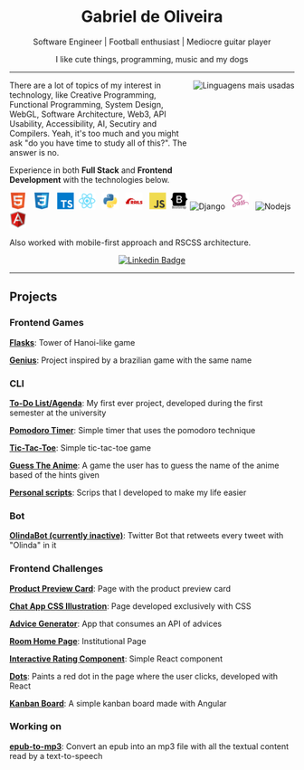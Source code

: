 <h1 align="center"> Gabriel de Oliveira </h1>

<div align="center">
Software Engineer | Football enthusiast | Mediocre guitar player
    
I like cute things, programming, music and my dogs
</div>

---

<div align="right">
     <a href="https://github.com/bihellzin">
        <img height="180em" src="https://github-readme-stats.vercel.app/api/top-langs/?username=bihellzin&hide=html&layout=compact&&show_icons=true&line_height=27&langs_count=10&theme=radical"
        alt="Linguagens mais usadas" align="right">
    </a>
</div>

There are a lot of topics of my interest in technology, like Creative Programming, Functional Programming, System Design, WebGL, Software Architecture, Web3, API Usability, Accessibility, AI, Secutiry and Compilers. Yeah, it's too much and you might ask "do you have time to study all of this?". The answer is no.

Experience in both **Full Stack** and **Frontend Development** with the technologies below.  

<img height="30" alt="HTML5" src="https://raw.githubusercontent.com/devicons/devicon/master/icons/html5/html5-original.svg"> &nbsp;
<img height="30" alt="CSS3" src="https://raw.githubusercontent.com/devicons/devicon/master/icons/css3/css3-original.svg"> &nbsp;
<img height="30" alt="TypeScript" src="https://raw.githubusercontent.com/devicons/devicon/master/icons/typescript/typescript-original.svg">&nbsp;
<img height="30" alt="React" src="https://raw.githubusercontent.com/devicons/devicon/master/icons/react/react-original.svg"> &nbsp;
<img height="30" alt="Python" src="https://raw.githubusercontent.com/devicons/devicon/master/icons/python/python-original.svg"> &nbsp;
<img height="30" alt="Ruby on Rails" src="https://raw.githubusercontent.com/devicons/devicon/master/icons/rails/rails-plain-wordmark.svg"> &nbsp;
<img height="30" alt="JavaScript" src="https://raw.githubusercontent.com/devicons/devicon/master/icons/javascript/javascript-original.svg">&nbsp;
<img height="30" alt="Bootstrap" src="https://raw.githubusercontent.com/devicons/devicon/master/icons/bootstrap/bootstrap-plain-wordmark.svg">
<img height="30" alt="Django" src="https://cdn.jsdelivr.net/gh/devicons/devicon/icons/django/django-plain-wordmark.svg"> &nbsp;
<img height="30" alt="Sass" src="https://raw.githubusercontent.com/devicons/devicon/master/icons/sass/sass-original.svg"> &nbsp;
<img height="30" alt="Nodejs" src="https://cdn.jsdelivr.net/gh/devicons/devicon/icons/nodejs/nodejs-original.svg" />&nbsp;
<img height="30" alt="Angular" src="https://raw.githubusercontent.com/devicons/devicon/master/icons/angularjs/angularjs-original.svg">  

Also worked with mobile-first approach and RSCSS architecture.

<div align="center">

[![Linkedin Badge](https://img.shields.io/badge/-LinkedIn-blue?style=flat-square&logo=Linkedin&logoColor=white&link=https://www.linkedin.com/in/gabriel-de-oliveira-ferreira/)](https://www.linkedin.com/in/gabriel-de-oliveira-ferreira/)
    
 </div>

----
 
 <div align="left">
    
 <h2>Projects</h2>  
  
 <h3>Frontend Games</h3>
    
 [**Flasks**](https://github.com/bihellzin/flasks-ts): Tower of Hanoi-like game
 
 [**Genius**](https://github.com/bihellzin/genius-ts): Project inspired by a brazilian game with the same name
  
 <h3>CLI</h3>
  
 [**To-Do List/Agenda**](https://github.com/bihellzin/projeto-p1-2019.1): My first ever project, developed during the first semester at the university  
  
 [**Pomodoro Timer**](https://github.com/bihellzin/my_pomodoro_timer): Simple timer that uses the pomodoro technique 
 
 [**Tic-Tac-Toe**](https://github.com/bihellzin/tic-tac-toe): Simple tic-tac-toe game  
  
  [**Guess The Anime**](https://github.com/bihellzin/guess-the-anime): A game the user has to guess the name of the anime based of the hints given
 
 [**Personal scripts**](https://github.com/bihellzin/python_scripts): Scrips that I developed to make my life easier  
  
  <h3>Bot</h3>  
  
  [**OlindaBot (currently inactive)**](https://github.com/bihellzin/olindabot): Twitter Bot that retweets every tweet with "Olinda" in it  
  
  <h3>Frontend Challenges</h3>  
  
  [**Product Preview Card**](https://github.com/bihellzin/product-preview-card): Page with the product preview card  
  
  [**Chat App CSS Illustration**](https://github.com/bihellzin/chat-app-css-illustration): Page developed exclusively with CSS  
  
  [**Advice Generator**](https://github.com/bihellzin/advice-generator): App that consumes an API of advices  
  
  [**Room Home Page**](https://github.com/bihellzin/room-homepage): Institutional Page  
  
  [**Interactive Rating Component**](https://github.com/bihellzin/first-vite-project): Simple React component  
  
  [**Dots**](https://github.com/bihellzin/react-dots): Paints a red dot in the page where the user clicks, developed with React  
  
  [**Kanban Board**](https://github.com/bihellzin/kanban-board): A simple kanban board made with Angular
  

  <h3>Working on</h3>
  
 [**epub-to-mp3**](https://github.com/bihellzin/epub-to-mp3): Convert an epub into an mp3 file with all the textual content read by a text-to-speech
</div>
